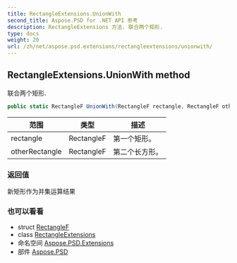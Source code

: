 ```yaml
---
title: RectangleExtensions.UnionWith
second_title: Aspose.PSD for .NET API 参考
description: RectangleExtensions 方法. 联合两个矩形.
type: docs
weight: 20
url: /zh/net/aspose.psd.extensions/rectangleextensions/unionwith/
---
```

## RectangleExtensions.UnionWith method

联合两个矩形.

```csharp
public static RectangleF UnionWith(RectangleF rectangle, RectangleF otherRectangle)
```

| 范围 | 类型 | 描述 |
| --- | --- | --- |
| rectangle | RectangleF | 第一个矩形。 |
| otherRectangle | RectangleF | 第二个长方形。 |

### 返回值

新矩形作为并集运算结果

### 也可以看看

* struct [RectangleF](../../../aspose.psd/rectanglef/)
* class [RectangleExtensions](../)
* 命名空间 [Aspose.PSD.Extensions](../../rectangleextensions/)
* 部件 [Aspose.PSD](../../../)


